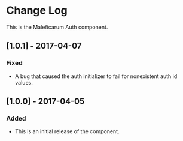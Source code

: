 # Change Log
This is the Maleficarum Auth component.

## [1.0.1] - 2017-04-07
### Fixed
- A bug that caused the auth initializer to fail for nonexistent auth id values.

## [1.0.0] - 2017-04-05
### Added
- This is an initial release of the component.
